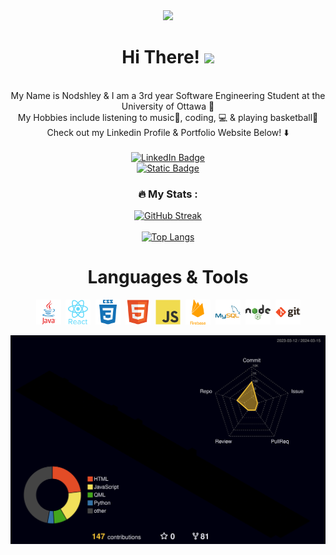 <div id="header" align="center">
  <img src="https://media.giphy.com/media/Oj25fisQ3zhukVWY96/giphy.gif" width="200"/>
  <h1> Hi There! <img src="https://media.giphy.com/media/hvRJCLFzcasrR4ia7z/giphy.gif" width="30px"/></h1>
  <br>
  My Name is Nodshley & I am a 3rd year Software Engineering Student at the University of Ottawa 🏫<br>
  My Hobbies include listening to music🎵, coding, 💻 & playing basketball🏀 <br>
  Check out my Linkedin Profile & Portfolio Website Below! ⬇️
  <br>
  <br>
</div>
<div id="badges" align="center">
  <a href="https://www.linkedin.com/in/nodshleymarcelin/">
    <img src="https://img.shields.io/badge/LinkedIn-blue?style=for-the-badge&logo=linkedin&logoColor=white" alt="LinkedIn Badge"/>
  </a>
  <br>
  <a href="https://nodshleymarcelin.netlify.app/">
    <img alt="Static Badge" src="https://img.shields.io/badge/Portfolio-Website-brightgreen?style=flat-square&logo=netlify&labelColor=brightgreen">

  </a>
 
</div>

<div>
<div align="center">

### :fire: My Stats :
[![GitHub Streak](http://github-readme-streak-stats.herokuapp.com?user=marcycode&theme=dark&card_width=400)](https://git.io/streak-stats)
<br>
<br>
[![Top Langs](https://github-readme-stats.vercel.app/api/top-langs/?username=marcycode&layout=compact&theme=vision-friendly-dark)](https://github.com/anuraghazra/github-readme-stats)
  
  
</div>


<h1 align="center">Languages & Tools </h1>
<div align="center">
  <img src="https://github.com/devicons/devicon/blob/master/icons/java/java-original-wordmark.svg" title="Java" alt="Java" width="40" height="40"/>&nbsp;
  <img src="https://github.com/devicons/devicon/blob/master/icons/react/react-original-wordmark.svg" title="React" alt="React" width="40" height="40"/>&nbsp;
  <img src="https://github.com/devicons/devicon/blob/master/icons/css3/css3-plain-wordmark.svg"  title="CSS3" alt="CSS" width="40" height="40"/>&nbsp;
  <img src="https://github.com/devicons/devicon/blob/master/icons/html5/html5-original.svg" title="HTML5" alt="HTML" width="40" height="40"/>&nbsp;
  <img src="https://github.com/devicons/devicon/blob/master/icons/javascript/javascript-original.svg" title="JavaScript" alt="JavaScript" width="40" height="40"/>&nbsp;
  <img src="https://github.com/devicons/devicon/blob/master/icons/firebase/firebase-plain-wordmark.svg" title="Firebase" alt="Firebase" width="40" height="40"/>&nbsp;
  <img src="https://github.com/devicons/devicon/blob/master/icons/mysql/mysql-original-wordmark.svg" title="MySQL"  alt="MySQL" width="40" height="40"/>&nbsp;
  <img src="https://github.com/devicons/devicon/blob/master/icons/nodejs/nodejs-original-wordmark.svg" title="NodeJS" alt="NodeJS" width="40" height="40"/>&nbsp;
  <img src="https://github.com/devicons/devicon/blob/master/icons/git/git-original-wordmark.svg" title="Git" **alt="Git" width="40" height="40"/>
</div>


</div>

![](./profile-3d-contrib/profile-night-rainbow.svg)



<!--
**marcycode/marcycode** is a ✨ _special_ ✨ repository because its `README.md` (this file) appears on your GitHub profile.

Here are some ideas to get you started:

- 🔭 I’m currently working on ...
- 🌱 I’m currently learning ...
- 👯 I’m looking to collaborate on ...
- 🤔 I’m looking for help with ...
- 💬 Ask me about ...
- 📫 How to reach me: ...
- 😄 Pronouns: ...
- ⚡ Fun fact: ...
-->
